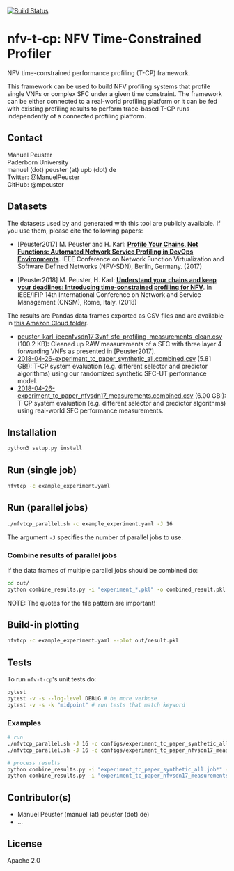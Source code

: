 [![Build Status](https://travis-ci.org/CN-UPB/nfv-t-cp.svg?branch=master)](https://travis-ci.org/CN-UPB/nfv-t-cp)

# nfv-t-cp: NFV Time-Constrained Profiler

NFV time-constrained performance profiling (T-CP) framework.

This framework can be used to build NFV profiling systems that profile single VNFs or complex SFC under a given time constraint. The framework can be either connected to a real-world profiling platform or it can be fed with existing profiling results to perform trace-based T-CP runs independently of a connected profiling platform.

## Contact


Manuel Peuster<br>
Paderborn University<br>
manuel (dot) peuster (at) upb (dot) de<br>
Twitter: @ManuelPeuster<br>
GitHub: @mpeuster<br>

## Datasets

The datasets used by and generated with this tool are publicly available. If you use them, please cite the following papers:

* [Peuster2017] M. Peuster and H. Karl: [**Profile Your Chains, Not Functions: Automated Network Service Profiling in DevOps Environments**](https://ieeexplore.ieee.org/document/8169826/). IEEE Conference on Network Function Virtualization and Software Defined Networks (NFV-SDN), Berlin, Germany. (2017)

* [Peuster2018] M. Peuster, H. Karl: [**Understand your chains and keep your deadlines: Introducing time-constrained profiling for NFV**](https://ris.uni-paderborn.de/record/6016). In IEEE/IFIP 14th International Conference on Network and Service Management (CNSM), Rome, Italy. (2018)

The results are Pandas data frames exported as CSV files and are available in [this Amazon Cloud folder](https://amzn.to/2rI6GXB).

* [peuster_karl_ieeenfvsdn17_3vnf_sfc_profiling_measurements_clean.csv](https://1drv.ms/u/s!AnmoFTwaiiHYhHPTBUcjpK6DsBY8?e=Dwc1aj) (100.2 KB): Cleaned up RAW measurements of a SFC with three layer 4 forwarding VNFs as presented in [Peuster2017].
* [2018-04-26-experiment_tc_paper_synthetic_all.combined.csv](https://1drv.ms/u/s!AnmoFTwaiiHYhH9yuDR17h3_pgLa?e=hOgboe) (5.81 GB!): T-CP system  evaluation (e.g. different selector and predictor algorithms) using our randomized synthetic SFC-UT performance model.
* [2018-04-26-experiment_tc_paper_nfvsdn17_measurements.combined.csv](https://1drv.ms/u/s!AnmoFTwaiiHYhQUka5Mp_fht_UYH?e=rhiguA) (6.00 GB!): T-CP system  evaluation (e.g. different selector and predictor algorithms) using real-world SFC performance measurements.


## Installation

```bash
python3 setup.py install
```

## Run (single job)

```bash
nfvtcp -c example_experiment.yaml
```

## Run (parallel jobs)

```bash
./nfvtcp_parallel.sh -c example_experiment.yaml -J 16
```
The argument `-J` specifies the number of parallel jobs to use.

### Combine results of parallel jobs

If the data frames of multiple parallel jobs should be combined do:

```bash
cd out/
python combine_results.py -i "experiment_*.pkl" -o combined_result.pkl
```
NOTE: The quotes for the file pattern are important!

## Build-in plotting

```bash
nfvtcp -c example_experiment.yaml --plot out/result.pkl
```

## Tests

To run `nfv-t-cp`'s unit tests do:

```bash
pytest
pytest -v -s --log-level DEBUG # be more verbose
pytest -v -s -k "midpoint" # run tests that match keyword
```

### Examples

```bash
# run
./nfvtcp_parallel.sh -J 16 -c configs/experiment_tc_paper_synthetic_all.yaml -r 100
./nfvtcp_parallel.sh -J 16 -c configs/experiment_tc_paper_nfvsdn17_measurements.yaml -r 100

# process results
python combine_results.py -i "experiment_tc_paper_synthetic_all.job*" -o 2018-04-XX-experiment_tc_paper_synthetic_all.compressed.combined.pkl
python combine_results.py -i "experiment_tc_paper_nfvsdn17_measurements.job*" -o 2018-04-XX-experiment_tc_paper_nfvsdn17_measurements.combined.compressed.pkl
```

## Contributor(s)

* Manuel Peuster (manuel (at) peuster (dot) de)
* ...

## License

Apache 2.0
